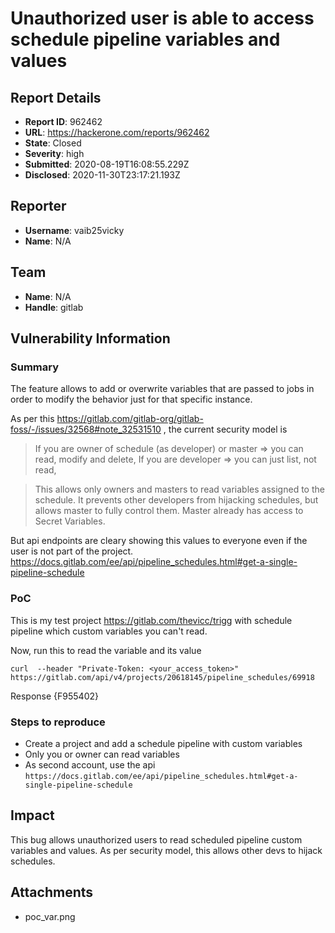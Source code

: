 # Unauthorized user is able to access schedule pipeline variables and values

## Report Details
- **Report ID**: 962462
- **URL**: https://hackerone.com/reports/962462
- **State**: Closed
- **Severity**: high
- **Submitted**: 2020-08-19T16:08:55.229Z
- **Disclosed**: 2020-11-30T23:17:21.193Z

## Reporter
- **Username**: vaib25vicky
- **Name**: N/A

## Team
- **Name**: N/A
- **Handle**: gitlab

## Vulnerability Information
### Summary

The feature allows to add or overwrite variables that are passed to jobs  in order to modify the behavior just for that specific instance.
 
As per this https://gitlab.com/gitlab-org/gitlab-foss/-/issues/32568#note_32531510 , the current security model is
>If you are owner of schedule (as developer) or master => you can read, modify and delete,
If you are developer => you can just list, not read,

>This allows only owners and masters to read variables assigned to the schedule. It prevents other developers from hijacking schedules, but allows master to fully control them. Master already has access to Secret Variables.

But api endpoints are cleary showing this values to everyone even if the user is not part of the project. https://docs.gitlab.com/ee/api/pipeline_schedules.html#get-a-single-pipeline-schedule


### PoC

This is my test project https://gitlab.com/thevicc/trigg with schedule pipeline which custom variables you can't read.

Now, run this to read the variable and its value

`curl  --header "Private-Token: <your_access_token>"  https://gitlab.com/api/v4/projects/20618145/pipeline_schedules/69918`

Response
{F955402}

### Steps to reproduce

* Create a project and add a schedule pipeline with custom variables
*  Only you or owner can read variables
* As second account, use the api `https://docs.gitlab.com/ee/api/pipeline_schedules.html#get-a-single-pipeline-schedule`

## Impact

This bug allows unauthorized users to read scheduled pipeline custom variables and values. As per security model, this allows other devs to hijack schedules.

## Attachments
- poc_var.png
